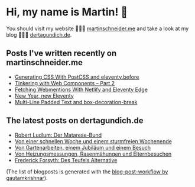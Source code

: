 # Hi, my name is Martin! 👋 
You should visit my website 👨🏼‍💻  [martinschneider.me](https://martinschneider.me) and take a look at my blog 🤷🏼‍♂️ [dertagundich.de](https://www.dertagundich.de).

## Posts I've written recently on martinschneider.me
<!-- MSME-POST-LIST:START -->
- [Generating CSS With PostCSS and eleventy.before](https://martinschneider.me/articles/generating-css-with-postcss-and-eleventy-before/)
- [Tinkering with Web Components – Part 2](https://martinschneider.me/articles/tinkering-with-web-components-part-2/)
- [Fetching Webmentions With Netlify and Eleventy Edge](https://martinschneider.me/articles/fetching-webmentions-with-netlify-and-eleventy-edge/)
- [New Year, new Eleventy](https://martinschneider.me/articles/new-year-new-eleventy/)
- [Multi-Line Padded Text and box-decoration-break](https://martinschneider.me/articles/multi-line-padded-text-and-box-decoration-break/)
<!-- MSME-POST-LIST:END -->

## The latest posts on dertagundich.de
<!-- DTUI-POST-LIST:START -->
- [Robert Ludlum: Der Matarese-Bund](https://www.dertagundich.de/blog/2023/09/robert-ludlum-der-matarese-bund)
- [Von einer schnellen Woche und einem sturmfreien Wochenende](https://www.dertagundich.de/blog/2023/09/von-einer-schnellen-woche-und-einem-sturmfreien-wochenende)
- [Von Gartenarbeiten, einem Jubiläum und einem Besuch](https://www.dertagundich.de/blog/2023/09/von-gartenarbeiten-einem-jubilaum-und-einem-besuch)
- [Von Heizungsmessungen, Rasenmähungen und Elternbesuchen](https://www.dertagundich.de/blog/2023/09/von-heizungsmessungen-rasenmahungen-und-elternbesuchen)
- [Frederick Forsyth: Des Teufels Alternative](https://www.dertagundich.de/blog/2023/09/frederick-forsyth-des-teufels-alternative)
<!-- DTUI-POST-LIST:END -->

(The list of blogposts is generated with the [blog-post-workflow by gautamkrishnar](https://github.com/gautamkrishnar/blog-post-workflow)).
